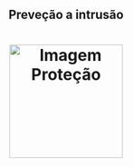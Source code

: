 <!-- Title -->

<p align="center">
  <h2 align="center">Preveção a intrusão</h2>
  <h1 align="center"><img src="https://d1.awsstatic.com/Digital%20Marketing/House/Editorial/jp/bnr_security_380x186.5d4ea9cb695686a1916f5c28da3e36a24d8ae298.png" alt="Imagem Proteção" width="200"></h1>

